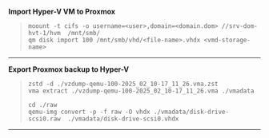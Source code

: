 **Import Hyper-V VM to Proxmox**  

> `moount -t cifs -o username=<user>,domain=<domain.dom> //srv-dom-hvt-1/hvm  /mnt/smb/`  
> `qm disk import 100 /mnt/smb/vhd/<file-name>.vhdx <vmd-storage-name>`  
                                                             
---

**Export Proxmox backup to Hyper-V**

> `zstd -d ./vzdump-qemu-100-2025_02_10-17_11_26.vma.zst`  
> `vma extract ./vzdump-qemu-100-2025_02_10-17_11_26.vma ./vmadata`  
>
> `cd ./raw`    
> `qemu-img convert -p -f raw -O vhdx ./vmadata/disk-drive-scsi0.raw  ./vmadata/disk-drive-scsi0.vhdx`
  

---


